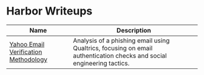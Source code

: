 # Harbor Writeups

| Name                                                                 | Description                                                                                   |
|----------------------------------------------------------------------|-----------------------------------------------------------------------------------------------|
| [Yahoo Email Verification Methodology](https://gist.github.com/harborseals/e1be010099fa3283e1ec61b0b8ba4902) | Analysis of a phishing email using Qualtrics, focusing on email authentication checks and social engineering tactics. |
